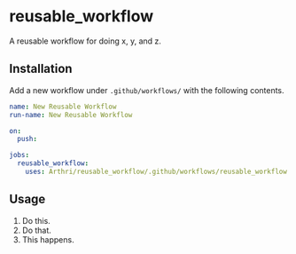 # reusable_workflow
A reusable workflow for doing x, y, and z.

## Installation
Add a new workflow under `.github/workflows/` with the following contents.
```yml
name: New Reusable Workflow
run-name: New Reusable Workflow

on:
  push:

jobs:
  reusable_workflow:
    uses: Arthri/reusable_workflow/.github/workflows/reusable_workflow.yml@v1

```

## Usage
1. Do this.
1. Do that.
1. This happens.

